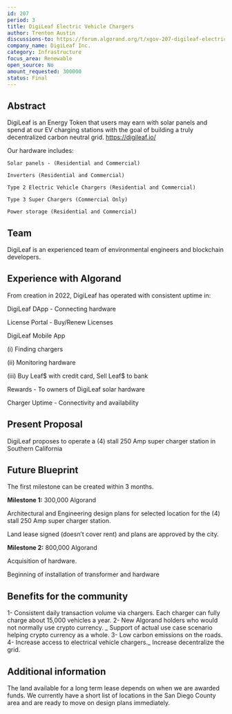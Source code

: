```yaml
---
id: 207
period: 3
title: DigiLeaf Electric Vehicle Chargers
author: Trenton Austin
discussions-to: https://forum.algorand.org/t/xgov-207-digileaf-electric-vehicle-chargers/11861
company_name: DigiLeaf Inc.
category: Infrastructure
focus_area: Renewable
open_source: No
amount_requested: 300000
status: Final
---
```


## Abstract

DigiLeaf is an Energy Token that users may earn with solar panels and spend at our EV charging stations with the goal of building a truly decentralized carbon neutral grid.
https://digileaf.io/

Our hardware includes:

    Solar panels - (Residential and Commercial)

    Inverters (Residential and Commercial)

    Type 2 Electric Vehicle Chargers (Residential and Commercial)

    Type 3 Super Chargers (Commercial Only)

    Power storage (Residential and Commercial)

## Team

DigiLeaf is an experienced team of environmental engineers and blockchain developers.

## Experience with Algorand

From creation in 2022, DigiLeaf has operated with consistent uptime in:

DigiLeaf DApp - Connecting hardware

License Portal - Buy/Renew Licenses

DigiLeaf Mobile App

(i) Finding chargers

(ii) Monitoring hardware

(iii) Buy Leaf$ with credit card, Sell Leaf$ to bank

Rewards - To owners of DigiLeaf solar hardware

Charger Uptime - Connectivity and availability

## Present Proposal

DigiLeaf proposes to operate a (4) stall 250 Amp super charger station in Southern California

## Future Blueprint

The first milestone can be created within 3 months.

**Milestone 1:** 300,000 Algorand

Architectural and Engineering design plans for selected location for the (4) stall 250 Amp super charger station.

Land lease signed (doesn’t cover rent) and plans are approved by the city.

**Milestone 2:** 800,000 Algorand

Acquisition of hardware.

Beginning of installation of transformer and hardware

## Benefits for the community

1- Consistent daily transaction volume via chargers. Each charger can fully charge about 15,000 vehicles a year.
2- New Algorand holders who would not normally use crypto currency. _ Support of actual use case scenario helping crypto currency as a whole.
3- Low carbon emissions on the roads.
4- Increase access to electrical vehicle chargers._ Increase decentralize the grid.

## Additional information

The land available for a long term lease depends on when we are awarded funds. We currently have a short list of locations in the San Diego County area and are ready to move on design plans immediately.
